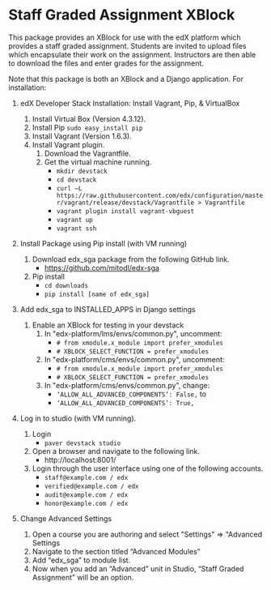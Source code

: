 Staff Graded Assignment XBlock
==============================

This package provides an XBlock for use with the edX platform which provides a staff graded assignment. Students are invited to upload files which encapsulate their work on the assignment. Instructors are then able to download the files and enter grades for the assignment.

Note that this package is both an XBlock and a Django application. For installation:

1. edX Developer Stack Installation: Install Vagrant, Pip, & VirtualBox
	1. Install Virtual Box (Version 4.3.12).
	2. Install Pip ```sudo easy_install pip```
	3. Install Vagrant (Version 1.6.3).
	4. Install Vagrant plugin.
		1. Download the Vagrantfile.
		2. Get the virtual machine running.
			- ```mkdir devstack```
			- ```cd devstack```
			- ```curl –L https://raw.githubusercontent.com/edx/configuration/master/vagrant/release/devstack/Vagrantfile > Vagrantfile```
			- ```vagrant plugin install vagrant-vbguest```
			- ```vagrant up```
			- ```vagrant ssh```

2. Install Package using Pip install (with VM running)
	1. Download edx_sga package from the following GitHub link.
		- https://github.com/mitodl/edx-sga
	2. Pip install
		- ```cd downloads```
		- ```pip install [name of edx_sga]```

3. Add edx_sga to INSTALLED_APPS in Django settings
	1. Enable an XBlock for testing in your devstack
		1. In "edx-platform/lms/envs/common.py", uncomment:
			- ```# from xmodule.x_module import prefer_xmodules```
			- ```# XBLOCK_SELECT_FUNCTION = prefer_xmodules```
		2. In "edx-platform/cms/envs/common.py", uncomment:
			- ```# from xmodule.x_module import prefer_xmodules```
			- ```# XBLOCK_SELECT_FUNCTION = prefer_xmodules```
		3. In "edx-platform/cms/envs/common.py", change:
			- ```‘ALLOW_ALL_ADVANCED_COMPONENTS’: False,```
			to
			- ```‘ALLOW_ALL_ADVANCED_COMPONENTS’: True,```

4. Log in to studio (with VM running).
	1. Login
		- ```paver devstack studio```
	2. Open a browser and navigate to the following link.
		- http://localhost:8001/
	3. Login through the user interface using one of the following accounts.
		- ```staff@example.com / edx```
		- ```verified@example.com / edx```
		- ```audit@example.com / edx```
		- ```honor@example.com / edx```

5. Change Advanced Settings
	1. Open a course you are authoring and select "Settings" ⇒ "Advanced Settings
	2. Navigate to the section titled “Advanced Modules”
	3. Add “edx_sga” to module list.
	4. Now when you add an “Advanced” unit in Studio, “Staff Graded Assignment” will be an option.

